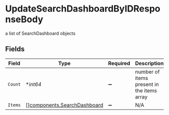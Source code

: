 # UpdateSearchDashboardByIDResponseBody

a list of SearchDashboard objects


## Fields

| Field                                                                      | Type                                                                       | Required                                                                   | Description                                                                |
| -------------------------------------------------------------------------- | -------------------------------------------------------------------------- | -------------------------------------------------------------------------- | -------------------------------------------------------------------------- |
| `Count`                                                                    | **int64*                                                                   | :heavy_minus_sign:                                                         | number of items present in the items array                                 |
| `Items`                                                                    | [][components.SearchDashboard](../../models/components/searchdashboard.md) | :heavy_minus_sign:                                                         | N/A                                                                        |